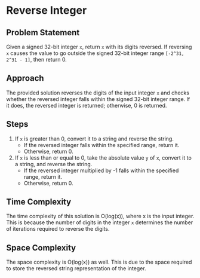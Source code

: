 # Reverse Integer

## Problem Statement
Given a signed 32-bit integer `x`, return `x` with its digits reversed. If reversing `x` causes the value to go outside the signed 32-bit integer range `[-2^31, 2^31 - 1]`, then return 0.

## Approach
The provided solution reverses the digits of the input integer `x` and checks whether the reversed integer falls within the signed 32-bit integer range. If it does, the reversed integer is returned; otherwise, 0 is returned.

## Steps
1. If `x` is greater than 0, convert it to a string and reverse the string.
    - If the reversed integer falls within the specified range, return it.
    - Otherwise, return 0.
2. If `x` is less than or equal to 0, take the absolute value `y` of `x`, convert it to a string, and reverse the string.
    - If the reversed integer multiplied by -1 falls within the specified range, return it.
    - Otherwise, return 0.

## Time Complexity
The time complexity of this solution is O(log(x)), where x is the input integer. This is because the number of digits in the integer `x` determines the number of iterations required to reverse the digits.

## Space Complexity
The space complexity is O(log(x)) as well. This is due to the space required to store the reversed string representation of the integer.

